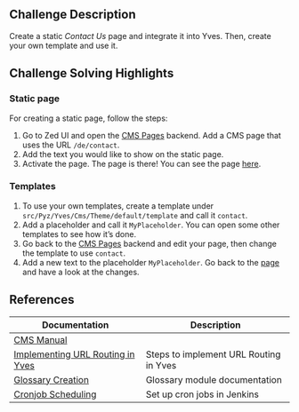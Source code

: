 <!--used to be: http://spryker.github.io/challenge/cms/-->

## Challenge Description
Create a static _Contact Us_ page and integrate it into Yves. Then, create your own template and use it.

## Challenge Solving Highlights
### Static page
For creating a static page, follow the steps:
1. Go to Zed UI and open the [CMS Pages](http://zed.de.demoshop.local/cms-gui/list-page) backend. Add a CMS page that uses the URL `/de/contact`.
2. Add the text you would like to show on the static page.
3. Activate the page.
The page is there! You can see the page [here](http://www.de.demoshop.local/de/contact).

### Templates
1. To use your own templates, create a template under `src/Pyz/Yves/Cms/Theme/default/template` and call it `contact`.
2. Add a placeholder and call it `MyPlaceholder`. You can open some other templates to see how it’s done.
3. Go back to the [CMS Pages](http://zed.de.demoshop.local/cms-gui/list-page) backend and edit your page, then change the template to use `contact`.
4. Add a new text to the placeholder `MyPlaceholder`.
Go back to the [page](http://www.de.demoshop.local/de/contact) and have a look at the changes.

## References

| Documentation | Description |
| --- | --- |
| [CMS Manual](https://documentation.spryker.com/docs/en/cms)  |
|  [Implementing URL Routing in Yves](https://documentation.spryker.com/docs/en/yves-url-routing)| Steps to implement URL Routing in Yves |
| [Glossary Creation](https://documentation.spryker.com/docs/en/glossary-creation) |Glossary module documentation  |
| [Cronjob Scheduling](https://documentation.spryker.com/docs/en/cronjob-scheduling-1) | Set up cron jobs in Jenkins |

<!-- Last review date: Sep 11, 2017_

[//]: # (by Theodoros Liokos) -->